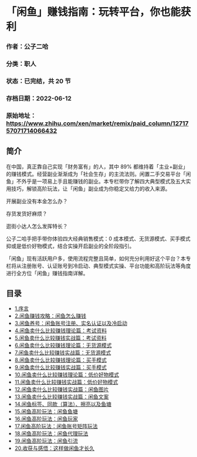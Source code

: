 # 「闲鱼」赚钱指南：玩转平台，你也能获利

### 作者：公子二哈

### 分类：职人

### 状态：已完结，共 20 节

### 存档日期：2022-06-12

### 原始地址：https://www.zhihu.com/xen/market/remix/paid_column/1271757071714066432


## 简介
在中国，真正靠自己实现「财务富有」的人，其中 89% 都维持着「主业+副业」的赚钱模式。经营副业渐渐成为「社会生存」的主流法则。闲置二手交易平台「闲鱼」不外乎是一项易上手且能赚钱的副业。本专栏带你了解四大典型模式及五大实用技巧，解锁高阶玩法，让「闲鱼」副业成为你稳定又给力的收入来源。


开展副业没有本金怎么办？


存货发货好麻烦？


逛街小达人怎么发挥特长？


公子二哈手把手带你体验四大经典销售模式：0 成本模式、无货源模式、买手模式抑或是低价好物模式，结合实操开启副业的全阶段指引。


「闲鱼」现有活跃用户多，使用流程完整且简单，如何充分利用好这个平台？本专栏将从注册账号、认证账号到冷启动、典型模式实操、平台功能和高阶玩法等角度进行全方位「闲鱼」赚钱指南详解。




## 目录
- [1.序言](1.序言.md)
- [2.闲鱼赚钱攻略：闲鱼怎么赚钱](2.闲鱼赚钱攻略：闲鱼怎么赚钱.md)
- [3.闲鱼养号：闲鱼账号注册、实名认证以及冷启动](3.闲鱼养号：闲鱼账号注册、实名认证以及冷启动.md)
- [4.闲鱼卖什么比较赚钱理论篇：考试资料](4.闲鱼卖什么比较赚钱理论篇：考试资料.md)
- [5.闲鱼卖什么比较赚钱实战篇：考试资料](5.闲鱼卖什么比较赚钱实战篇：考试资料.md)
- [6.闲鱼卖什么比较赚钱理论篇：无货源模式](6.闲鱼卖什么比较赚钱理论篇：无货源模式.md)
- [7.闲鱼卖什么比较赚钱实战篇：无货源模式](7.闲鱼卖什么比较赚钱实战篇：无货源模式.md)
- [8.闲鱼卖什么比较赚钱理论篇：买手模式](8.闲鱼卖什么比较赚钱理论篇：买手模式.md)
- [9.闲鱼卖什么比较赚钱实战篇：买手模式](9.闲鱼卖什么比较赚钱实战篇：买手模式.md)
- [10.闲鱼卖什么比较赚钱理论篇：低价好物模式](10.闲鱼卖什么比较赚钱理论篇：低价好物模式.md)
- [11.闲鱼卖什么比较赚钱实战篇：低价好物模式](11.闲鱼卖什么比较赚钱实战篇：低价好物模式.md)
- [12.闲鱼卖什么比较赚钱实战篇：闲鱼图片](12.闲鱼卖什么比较赚钱实战篇：闲鱼图片.md)
- [13.闲鱼卖什么比较赚钱实战篇：闲鱼文案](13.闲鱼卖什么比较赚钱实战篇：闲鱼文案.md)
- [14.闲鱼标签、同款（算法）、擦亮以及鱼塘](14.闲鱼标签、同款（算法）、擦亮以及鱼塘.md)
- [15.闲鱼高阶玩法：闲鱼鱼塘](15.闲鱼高阶玩法：闲鱼鱼塘.md)
- [16.闲鱼高阶玩法：闲鱼玩家](16.闲鱼高阶玩法：闲鱼玩家.md)
- [17.闲鱼高阶玩法：闲鱼账号矩阵玩法](17.闲鱼高阶玩法：闲鱼账号矩阵玩法.md)
- [18.闲鱼高阶玩法：闲鱼代理玩法](18.闲鱼高阶玩法：闲鱼代理玩法.md)
- [19.闲鱼高阶玩法：闲鱼引流](19.闲鱼高阶玩法：闲鱼引流.md)
- [20.收获与感悟：这样做闲鱼才长久](20.收获与感悟：这样做闲鱼才长久.md)